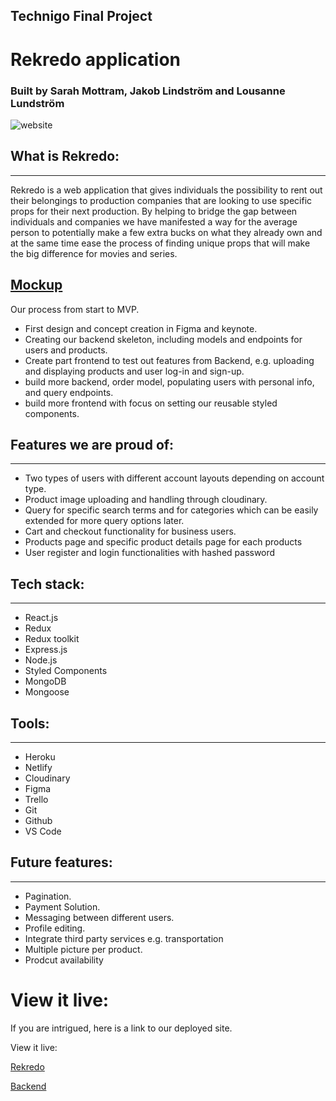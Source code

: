 ## Technigo Final Project

# Rekredo application

### Built by Sarah Mottram, Jakob Lindström and Lousanne Lundström

<img src="https://i.imgur.com/98oPAbS.jpg" alt="website">

## What is Rekredo:

---

Rekredo is a web application that gives individuals the possibility to rent out their belongings to production companies that are looking to use specific props for their next production.
By helping to bridge the gap between individuals and companies we have manifested a way for the average person to potentially make a few extra bucks on what they already own and at the same time ease the process of finding unique props that will make the big difference for movies and series.

## [Mockup](https://www.figma.com/file/lWQqE4K2rt9VxPmkTB4HwI/home?node-id=0%3A1)

Our process from start to MVP.

- First design and concept creation in Figma and keynote.
- Creating our backend skeleton, including models and endpoints for users and products.
- Create part frontend to test out features from Backend, e.g. uploading and displaying products and user log-in and sign-up.
- build more backend, order model, populating users with personal info, and query endpoints.
- build more frontend with focus on setting our reusable styled components.

## Features we are proud of:

---

- Two types of users with different account layouts depending on account type.
- Product image uploading and handling through cloudinary.
- Query for specific search terms and for categories which can be easily extended for more query options later.
- Cart and checkout functionality for business users.
- Products page and specific product details page for each products
- User register and login functionalities with hashed password

## Tech stack:

---

- React.js
- Redux
- Redux toolkit
- Express.js
- Node.js
- Styled Components
- MongoDB
- Mongoose

## Tools:

---

- Heroku
- Netlify
- Cloudinary
- Figma
- Trello
- Git
- Github
- VS Code

## Future features:

---

- Pagination.
- Payment Solution.
- Messaging between different users.
- Profile editing.
- Integrate third party services e.g. transportation
- Multiple picture per product.
- Prodcut availability

# View it live:

If you are intrigued, here is a link to our deployed site.

View it live:

[Rekredo](https://www.rekredo.com/)

[Backend](https://rekredo.herokuapp.com/)
